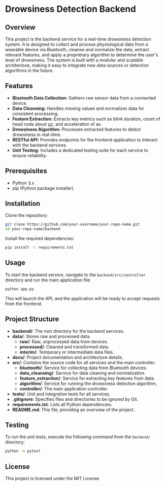# Drowsiness Detection Backend

## Overview
This project is the backend service for a real-time drowsiness detection system. It is designed to collect and process physiological data from a wearable device via Bluetooth, cleanse and normalize the data, extract relevant features, and apply a proprietary algorithm to determine the user's level of drowsiness. The system is built with a modular and scalable architecture, making it easy to integrate new data sources or detection algorithms in the future.

## Features
- **Bluetooth Data Collection:** Gathers raw sensor data from a connected device.
- **Data Cleansing:** Handles missing values and normalizes data for consistent processing.
- **Feature Extraction:** Extracts key metrics such as blink duration, count of head nods about gz, and acceleration of ax.
- **Drowsiness Algorithm:** Processes extracted features to detect drowsiness in real-time.
- **RESTful API:** Provides endpoints for the frontend application to interact with the backend services.
- **Unit Testing:** Includes a dedicated testing suite for each service to ensure reliability.

## Prerequisites
- Python 3.x
- pip (Python package installer)

## Installation
Clone the repository:
```sh
git clone https://github.com/your-username/your-repo-name.git
cd your-repo-name/backend
```
Install the required dependencies:
```sh
pip install -r requirements.txt
```

## Usage
To start the backend service, navigate to the `backend/src/controller` directory and run the main application file:
```sh
python app.py
```
This will launch the API, and the application will be ready to accept requests from the frontend.

## Project Structure
- **backend/**: The root directory for the backend services.
- **data/**: Stores raw and processed data.
  - **raw/**: Raw, unprocessed data from devices.
  - **processed/**: Cleaned and transformed data.
  - **interim/**: Temporary or intermediate data files.
- **docs/**: Project documentation and architecture details.
- **src/**: Contains the source code for all services and the main controller.
  - **bluetooth/**: Service for collecting data from Bluetooth devices.
  - **data_cleansing/**: Service for data cleaning and normalization.
  - **feature_extraction/**: Service for extracting key features from data.
  - **algorithm/**: Service for running the drowsiness detection algorithm.
  - **controller/**: The main application controller.
- **tests/**: Unit and integration tests for all services.
- **.gitignore**: Specifies files and directories to be ignored by Git.
- **requirements.txt**: Lists all Python dependencies.
- **README.md**: This file, providing an overview of the project.

## Testing
To run the unit tests, execute the following command from the `backend/` directory:
```sh
python -m pytest
```

## License
This project is licensed under the MIT License.
